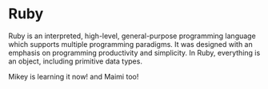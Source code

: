 # Ruby

Ruby is an interpreted, high-level, general-purpose programming language which supports multiple programming paradigms. It was designed with an emphasis on programming productivity and simplicity. In Ruby, everything is an object, including primitive data types.

Mikey is learning it now! and Maimi too!